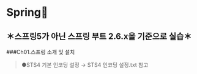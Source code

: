 # Spring🙈
＊스프링5가 아닌 스프링 부트 2.6.x을 기준으로 실습＊
---
###Ch01.스프링 소개 및 설치
>●STS4 기본 인코딩 설정 → STS4 인코딩 설정.txt 참고